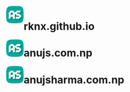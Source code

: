 <img align="left" width="48" height="48" src="img/logo48.png" alt="Anuj Sharma">

# rknx.github.io

<img align="left" width="48" height="48" src="img/logo48.png" alt="Anuj Sharma">

# anujs.com.np

<img align="left" width="48" height="48" src="img/logo48.png" alt="Anuj Sharma">

# anujsharma.com.np
